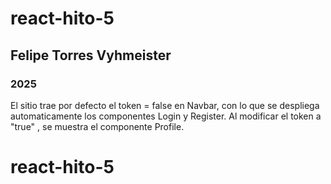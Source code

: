 # react-hito-5
## Felipe Torres Vyhmeister
### 2025
El sitio trae por defecto el token = false en Navbar, con lo que se despliega automaticamente los componentes Login y Register. Al modificar el token a "true" , se muestra el componente Profile. 
# react-hito-5
